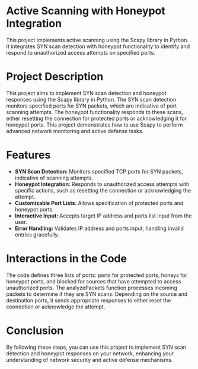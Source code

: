 
# Active Scanning with Honeypot Integration
This project implements active scanning  using the Scapy library in Python. It integrates SYN scan detection with honeypot functionality to identify and respond to unauthorized access attempts on specified ports.

# Project Description
This project aims to implement SYN scan detection and honeypot responses using the Scapy library in Python. The SYN scan detection monitors specified ports for SYN packets, which are indicative of port scanning attempts. The honeypot functionality responds to these scans, either resetting the connection for protected ports or acknowledging it for honeypot ports. This project demonstrates how to use Scapy to perform advanced network monitoring and active defense tasks.
# Features
- <b>SYN Scan Detection: </b> Monitors specified TCP ports for SYN packets, indicative of scanning attempts.
- <b>Honeypot Integration: </b> Responds to unauthorized access attempts with specific actions, such as resetting the connection or acknowledging the attempt.
- <b>Customizable Port Lists: </b>Allows specification of protected ports and honeypot ports.
- <b>Interactive Input: </b>Accepts target IP address and ports list input from the user.
- <b>Error Handling: </b>Validates IP address and ports input, handling invalid entries gracefully.

# Interactions in the Code
The code defines three lists of ports: ports for protected ports, honeys for honeypot ports, and blocked for sources that have attempted to access unauthorized ports. 
The analyzePackets function processes incoming packets to determine if they are SYN scans. Depending on the source and destination ports, it sends appropriate responses to either reset the connection or acknowledge the attempt.

# Conclusion
By following these steps, you can use this project to implement SYN scan detection and honeypot responses on your network, enhancing your understanding of network security and active defense mechanisms.
